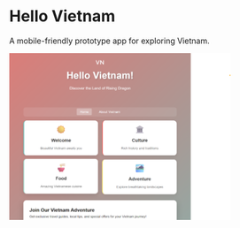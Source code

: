 # Hello Vietnam
A mobile-friendly prototype app for exploring Vietnam.

<img src="assets/landing-page.png" alt="Hello Vietnam Landing Page" width="400">
